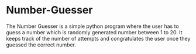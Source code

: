 # Number-Guesser
The Number Guesser is a simple python program where the user has to guess a number which is randomly generated number between 1 to 20. It keeps track of the number of attempts and congratulates the user once they guessed the correct number.
